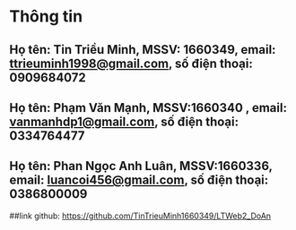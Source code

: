 # Thông tin

## Họ tên: Tin Triều Minh, MSSV: 1660349, email: ttrieuminh1998@gmail.com, số điện thoại: 0909684072
## Họ tên: Phạm Văn Mạnh, MSSV:1660340 , email: vanmanhdp1@gmail.com, số điện thoại: 0334764477
## Họ tên: Phan Ngọc Anh Luân, MSSV:1660336, email: luancoi456@gmail.com, số điện thoại: 0386800009

##link github: https://github.com/TinTrieuMinh1660349/LTWeb2_DoAn